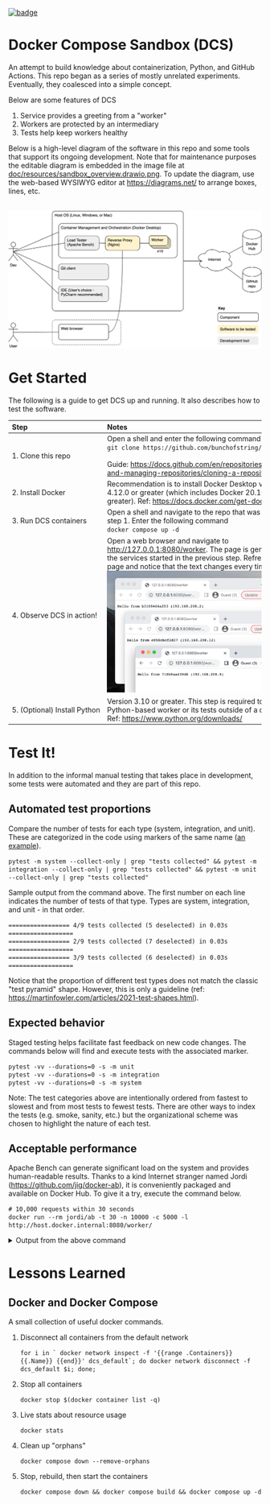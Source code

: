 [![badge](https://github.com/bunchofstring/dcs/actions/workflows/python-app.yml/badge.svg)](https://github.com/bunchofstring/dcs/actions/workflows/python-app.yml)
# Docker Compose Sandbox (DCS)
An attempt to build knowledge about containerization, Python, and GitHub Actions. This repo began as a series of mostly unrelated experiments. Eventually, they coalesced into a simple concept.

Below are some features of DCS
1. Service provides a greeting from a "worker"
1. Workers are protected by an intermediary
1. Tests help keep workers healthy

Below is a high-level diagram of the software in this repo and some tools that support its ongoing development. Note that for maintenance purposes the editable diagram is embedded in the image file at [doc/resources/sandbox_overview.drawio.png](doc/resources/sandbox_overview.drawio.png). To update the diagram, use the web-based WYSIWYG editor at https://diagrams.net/ to arrange boxes, lines, etc.

<br>
<img src="doc/resources/sandbox_overview.drawio.png" width=900>

# Get Started
The following is a guide to get DCS up and running. It also describes how to test the software.

| Step                                          | Notes                                                                                                                                                                                                                                                   |
|:----------------------------------------------|:--------------------------------------------------------------------------------------------------------------------------------------------------------------------------------------------------------------------------------------------------------|
| 1.&nbsp;Clone&nbsp;this&nbsp;repo             | Open a shell and enter the following command<br>`git clone https://github.com/bunchofstring/dcs.git`<br><br>Guide:&nbsp;https://docs.github.com/en/repositories/creating-and-managing-repositories/cloning-a-repository                                 |
| 2.&nbsp;Install&nbsp;Docker                   | Recommendation is to install Docker Desktop version 4.12.0 or greater (which includes Docker 20.10.17 or greater). Ref: https://docs.docker.com/get-docker/                                                                                             |
| 3.&nbsp;Run&nbsp;DCS&nbsp;containers          | Open a shell and navigate to the repo that was cloned in step 1. Enter the following command<br>`docker compose up -d`                                                                                                                                  |
| 4.&nbsp;Observe&nbsp;DCS&nbsp;in&nbsp;action! | Open a web browser and navigate to http://127.0.0.1:8080/worker. The page is generated by the services started in the previous step. Refresh the page and notice that the text changes every time.<br>![](doc/resources/hello_from_three_places.png)    |
| 5.&nbsp;(Optional)&nbsp;Install&nbsp;Python   | Version 3.10 or greater. This step is required to run the Python-based worker or its tests outside of a container. Ref: https://www.python.org/downloads/                                                                                               |

# Test It!
In addition to the informal manual testing that takes place in development, some tests were automated and they are part of this repo.

## Automated test proportions
Compare the number of tests for each type (system, integration, and unit). These are categorized in the code using markers of the same name ([an example](https://github.com/bunchofstring/dcs/blob/c6a24bd06a41855a336edbd6e96b99c2296bf35c/worker/source/test_sandbox.py#L30)).
```shell
pytest -m system --collect-only | grep "tests collected" && pytest -m integration --collect-only | grep "tests collected" && pytest -m unit --collect-only | grep "tests collected"
```
Sample output from the command above. The first number on each line indicates the number of tests of that type. Types are system, integration, and unit - in that order.
```shell
================= 4/9 tests collected (5 deselected) in 0.03s ==================
================= 2/9 tests collected (7 deselected) in 0.03s ==================
================= 3/9 tests collected (6 deselected) in 0.03s ==================
```

Notice that the proportion of different test types does not match the classic "test pyramid" shape. However, this is only a guideline (ref: https://martinfowler.com/articles/2021-test-shapes.html).

## Expected behavior
Staged testing helps facilitate fast feedback on new code changes. The commands below will find and execute tests with the associated marker.
```shell
pytest -vv --durations=0 -s -m unit
pytest -vv --durations=0 -s -m integration
pytest -vv --durations=0 -s -m system
```
Note: The test categories above are intentionally ordered from fastest to slowest and from most tests to fewest tests. There are other ways to index the tests (e.g. smoke, sanity, etc.) but the organizational scheme was chosen to highlight the nature of each test.
## Acceptable performance
Apache Bench can generate significant load on the system and provides human-readable results. Thanks to a kind Internet stranger named Jordi (https://github.com/jig/docker-ab), it is conveniently packaged and available on Docker Hub. To give it a try, execute the command below.
```shell
# 10,000 requests within 30 seconds
docker run --rm jordi/ab -t 30 -n 10000 -c 5000 -l http://host.docker.internal:8080/worker/
```
<details>
  <summary>Output from the above command</summary>
   
The following is from a MacBook Pro, 2015 model
```shell
Benchmarking host.docker.internal (be patient)
Completed 1000 requests
Completed 2000 requests
Completed 3000 requests
Completed 4000 requests
Completed 5000 requests
Completed 6000 requests
Completed 7000 requests
Completed 8000 requests
Completed 9000 requests
Completed 10000 requests
Finished 10000 requests


Server Software:        nginx/1.23.1
Server Hostname:        host.docker.internal
Server Port:            8080

Document Path:          /worker/
Document Length:        Variable

Concurrency Level:      5000
Time taken for tests:   23.331 seconds
Complete requests:      10000
Failed requests:        0
Total transferred:      1361999 bytes
HTML transferred:       391999 bytes
Requests per second:    428.61 [#/sec] (mean)
Time per request:       11665.651 [ms] (mean)
Time per request:       2.333 [ms] (mean, across all concurrent requests)
Transfer rate:          57.01 [Kbytes/sec] received

Connection Times (ms)
              min  mean[+/-sd] median   max
Connect:        1  918 1331.2    454    7704
Processing:   117 1407 2200.5    568   23022
Waiting:        5 1383 2201.4    542   23021
Total:        286 2324 2589.7   1161   23272

Percentage of the requests served within a certain time (ms)
  50%   1161
  66%   1983
  75%   2402
  80%   2966
  90%   5277
  95%   8056
  98%  10505
  99%  13349
 100%  23272 (longest request)
```
</details>

# Lessons Learned

## Docker and Docker Compose
A small collection of useful docker commands.
1. Disconnect all containers from the default network
   ```shell
   for i in ` docker network inspect -f '{{range .Containers}}{{.Name}} {{end}}' dcs_default`; do docker network disconnect -f dcs_default $i; done;
   ```
1. Stop all containers
   ```shell
   docker stop $(docker container list -q)
   ```
1. Live stats about resource usage
   ```shell
   docker stats
   ```
1. Clean up "orphans"
   ```shell
   docker compose down --remove-orphans
   ```
1. Stop, rebuild, then start the containers
   ```shell
   docker compose down && docker compose build && docker compose up -d
   ```
